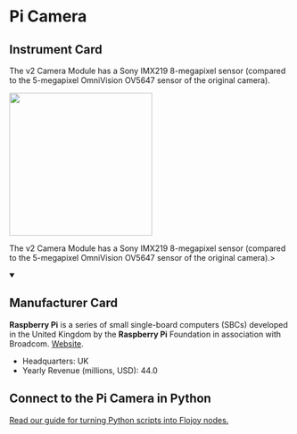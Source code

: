 
# Pi Camera

## Instrument Card

<div className="flex">

<div>

The v2 Camera Module has a Sony IMX219 8-megapixel sensor (compared to the 5-megapixel OmniVision OV5647 sensor of the original camera).

</div>

<img width="256" src="https://v5.airtableusercontent.com/v1/19/19/1691539200000/vPWF0U3Ql-LFi8Oi5kkkLA/r-DpMFUAuQwTK1MOKvnhrx0irYmxtXoYowgPetNpWR0CB_gw2GB6zY2jmEv38gJBG2hrrBGlE4AUivrHhyzap6jG3qOBM2VbRVFxX1HN0dM/fuj6b0rqaAoWae9DzcX93Ml843Cy-Dlex4KOx0LL-GQ"/>

</div>

The v2 Camera Module has a Sony IMX219 8-megapixel sensor (compared to the 5-megapixel OmniVision OV5647 sensor of the original camera).>

<details open>
<summary><h2>Manufacturer Card</h2></summary>

**Raspberry Pi** is a series of small single-board computers (SBCs) developed in the United Kingdom by the **Raspberry Pi** Foundation in association with Broadcom. <a href="https://www.raspberrypi.org/">Website</a>.

<ul>
  <li>Headquarters: UK</li>
  <li>Yearly Revenue (millions, USD): 44.0</li>
</ul>
</details>

## Connect to the Pi Camera in Python

[Read our guide for turning Python scripts into Flojoy nodes.](https://docs.flojoy.ai/custom-nodes/creating-custom-node/)


